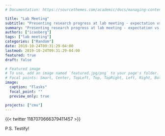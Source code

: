 ```yaml
---
# Documentation: https://sourcethemes.com/academic/docs/managing-content/

title: "Lab Meeting"
subtitle: "Presenting research progress at lab meeting - expectation vs. reality"
summary: "Presenting research progress at lab meeting - expectation vs. reality"
authors: ["icaoberg"]
tags: ["lab meeting"]
categories: ["Random"]
date: 2019-10-24T09:31:29-04:00
lastmod: 2019-10-24T09:31:29-04:00
featured: true
draft: false

# Featured image
# To use, add an image named `featured.jpg/png` to your page's folder.
# Focal points: Smart, Center, TopLeft, Top, TopRight, Left, Right, BottomLeft, Bottom, BottomRight.
image:
  caption: "Flasks"
  focal_point: ""
  preview_only: true

projects: ["cmu"]
---
```


{{< twitter 1187070666379411457 >}}

P.S. Testify!

